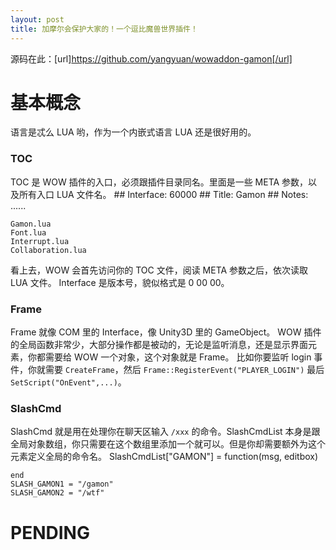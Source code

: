 ```yaml
---
layout: post
title: 加摩尔会保护大家的！一个逗比魔兽世界插件！
---
```


源码在此：[url]https://github.com/yangyuan/wowaddon-gamon[/url]

基本概念
====
语言是忒么 LUA 哟，作为一个内嵌式语言 LUA 还是很好用的。

### TOC
TOC 是 WOW 插件的入口，必须跟插件目录同名。里面是一些 META 参数，以及所有入口 LUA 文件名。
	## Interface: 60000
	## Title: Gamon
	## Notes: ......
	
	Gamon.lua
	Font.lua
	Interrupt.lua
	Collaboration.lua
看上去，WOW 会首先访问你的 TOC 文件，阅读 META 参数之后，依次读取 LUA 文件。
Interface 是版本号，貌似格式是 0 00 00。

### Frame
Frame 就像 COM 里的 Interface，像 Unity3D 里的 GameObject。
WOW 插件的全局函数非常少，大部分操作都是被动的，无论是监听消息，还是显示界面元素，你都需要给 WOW 一个对象，这个对象就是 Frame。
比如你要监听 login 事件，你就需要 `CreateFrame`，然后 `Frame::RegisterEvent("PLAYER_LOGIN")` 最后 `SetScript("OnEvent",...)`。

### SlashCmd
SlashCmd 就是用在处理你在聊天区输入 `/xxx` 的命令。SlashCmdList 本身是跟全局对象数组，你只需要在这个数组里添加一个就可以。但是你却需要额外为这个元素定义全局的命令名。
	SlashCmdList["GAMON"] = function(msg, editbox)
	
	end
	SLASH_GAMON1 = "/gamon"
	SLASH_GAMON2 = "/wtf"

PENDING
====
